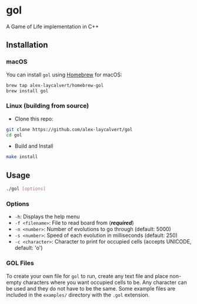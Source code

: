 # gol

A Game of Life implementation in C++

## Installation

### macOS

You can install `gol` using [Homebrew](https://brew.sh/) for macOS:

```bash
brew tap alex-laycalvert/homebrew-gol
brew install gol
```

### Linux (building from source)

- Clone this repo:

```bash
git clone https://github.com/alex-laycalvert/gol
cd gol
```

- Build and Install
```bash
make install
```

## Usage

```bash
./gol [options]
```

### Options

- `-h`: Displays the help menu
- `-f <filename>`: File to read board from (***required***)
- `-n <number>`: Number of evolutions to go through (default: 5000)
- `-s <number>`: Speed of each evolution in milliseconds (default: 250)
- `-c <character>`: Character to print for occupied cells (accepts UNICODE, default: 'o')

### GOL Files

To create your own file for `gol` to run, create any text file and place non-empty characters
where you want occupied cells to be. Any character can be used and they do not have to be the
same. Some example files are included in the `examples/` directory with the `.gol` extension.
